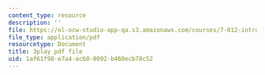 ```yaml
---
content_type: resource
description: ''
file: https://ol-ocw-studio-app-qa.s3.amazonaws.com/courses/7-012-introduction-to-biology-fall-2004/1af61f98e7a4ac600092b460ecb78c52_dENgjMVCHaA.pdf
file_type: application/pdf
resourcetype: Document
title: 3play pdf file
uid: 1af61f98-e7a4-ac60-0092-b460ecb78c52
---
```

